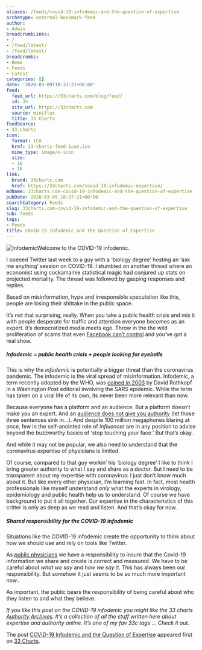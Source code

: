 ```yaml
---
aliases: /feeds/covid-19-infodemic-and-the-question-of-expertise
archetype: external-bookmark-feed
author:
- Admin
breadcrumbLinks:
- /
- /feed/latest/
- /feed/latest/
breadcrumbs:
- Home
- Feeds
- Latest
categories: []
date: '2020-03-09T18:37:21+00:00'
feed:
  feed_url: https://33charts.com/blog/feed/
  id: 35
  site_url: https://33charts.com
  source: miniflux
  title: 33 Charts
feedSource:
- 33-charts
icon:
  format: ICO
  href: 33-charts-feed-icon.ico
  mime_type: image/x-icon
  size:
  - 16
  - 16
link:
  brand: 33charts.com
  href: https://33charts.com/covid-19-infodemic-expertise/
mdName: 33charts.com-covid-19-infodemic-and-the-question-of-expertise
pubDate: 2020-03-09 18:37:21+00:00
searchCategory: Feeds
slug: 33charts.com-covid-19-infodemic-and-the-question-of-expertise
sub: feeds
tags:
- Feeds
title: COVID-19 Infodemic and the Question of Expertise
---
```



<p><img src="https://33charts.com/wp-content/uploads/2020/03/0B47B685-407F-4B50-B880-A058FBC57C70-300x300.jpeg" alt="Infodemic" loading="lazy"/>Welcome to the COVID-19 infodemic.</p>



<p>I opened Twitter last week to a guy with a ‘biology degree’ hosting an ‘ask me anything’ session on COVID-19. I stumbled on another thread where an economist using cockamamie statistical magic had conjured up stats on projected mortality. The thread was followed by gasping responses and replies.</p>



<p>Based on misinformation, hype and irresponsible speculation like this, people are losing their shittake in the public space.</p>



<p>It’s not that surprising, really. When you take a public health crisis and mix it with people desperate for traffic and attention everyone becomes as an expert. It’s democratized media meets ego. Throw in the the wild proliferation of scams that even <a href="https://www.nytimes.com/2020/03/08/technology/coronavirus-misinformation-social-media.html" rel="noopener noreferrer" target="_blank" referrerpolicy="no-referrer">Facebook can’t control</a> and you’ve got a real show.</p>



<h5>Infodemic = public health crisis + people looking for eyeballs</h5>



<p>This is why the <em>infodemic</em> is potentially a bigger threat than the coronavirus pandemic. The infodemic is the viral spread of misinformation. Infodemic, a term recently adopted by the WHO, was <a href="https://www.wsj.com/articles/infodemic-when-unreliable-information-spreads-far-and-wide-11583430244?emailToken=be7069d5e3ec9a611d8144f304a2b187VPPhRrcbaWZPQ1ZAoDQOHkDO0ZujK9idvvvKUD4fT+n9+5Vr5o81PQSsBHfG/o4sit+MiizZnGXgtjlIKCBK4BefFhRJ6aVBL2ae4YYZjP4OQ8QE+Mch9SikkUctcUo4&amp;reflink=article_copyURL_share" rel="noopener noreferrer" target="_blank" referrerpolicy="no-referrer">coined in 2003</a> by David Rothkopf in a Washington Post editorial involving the SARS epidemic. While the term has taken on a viral life of its own, its never been more relevant than now.</p>



<p>Because everyone has a platform and an audience. But a platform doesn’t make you an expert. And an <a href="https://33charts.com/physician-authority-influence/" rel="noopener noreferrer" target="_blank" referrerpolicy="no-referrer">audience does not give you authority</a> (let those three sentences sink in…). And despite 100 million megaphones blaring at once, few in the self-anointed role of <em>influencer</em> are in any position to advise beyond the buzzworthy basics of ‘stop touching your face.’ But that’s okay.</p>



<p>And while it may not be popular, we also need to understand that the coronavirus expertise of physicians is limited.</p>



<p>Of course, compared to that guy workin’ his ‘biology degree’ I like to think I bring greater authority to what I say and share as a doctor. But I need to be transparent about my expertise with coronavirus: I just don’t know much about it. But like every other physician, I’m learning fast. In fact, most health professionals like myself understand <em>only</em> what the experts in virology, epidemiology and public health help us to understand. Of course we have background to put it all together. Our expertise in the characteristics of this critter is only as deep as we read and listen. And that’s okay for now.</p>



<h5>Shared responsibility for the COVID-19 infodemic</h5>



<p>Situations like the COVID-19 infodemic create the opportunity to think about how we should use and rely on tools like Twitter.</p>



<p>As <a href="https://33charts.com/public-physician-defined/" rel="noopener noreferrer" target="_blank" referrerpolicy="no-referrer">public physicians</a> we have a responsibility to insure that the Covid-19 information we share and create is correct and measured. We have to be careful about <em>what we say</em> and <em>how we say it</em>. This has always been our responsibility. But somehow it just seems to be so much more important now..</p>



<p>As important, the public bears the responsibility of being careful about who they listen to and what they believe.</p>



<p><em>If you like this post on the COVID-19 infodemic you might like the 33 charts <a href="https://33charts.com/tag/authority/" rel="noopener noreferrer" target="_blank" referrerpolicy="no-referrer">Authority Archives</a>. It’s a collection of all the stuff written here about expertise and authority online. It’s one of my fav 33c tags … Check it out. </em></p>






<p>The post <a href="https://33charts.com/covid-19-infodemic-expertise/" rel="noopener noreferrer" target="_blank" referrerpolicy="no-referrer">COVID-19 Infodemic and the Question of Expertise</a> appeared first on <a href="https://33charts.com" rel="noopener noreferrer" target="_blank" referrerpolicy="no-referrer">33 Charts</a>.</p>